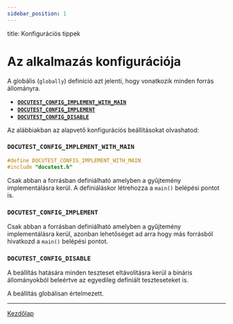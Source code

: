 ```yaml
---
sidebar_position: 1
---
```

title: Konfigurációs tippek

# Az alkalmazás konfigurációja

A globális  (```globally```) definíció azt jelenti, hogy vonatkozik minden forrás állományra.

- [**```DOCUTEST_CONFIG_IMPLEMENT_WITH_MAIN```**](#docutest_config_implement_with_main)
- [**```DOCUTEST_CONFIG_IMPLEMENT```**](#docutest_config_implement)
- [**```DOCUTEST_CONFIG_DISABLE```**](#docutest_config_disable)

Az alábbiakban az alapvető konfigurációs beállításokat olvashatod:

### **```DOCUTEST_CONFIG_IMPLEMENT_WITH_MAIN```**

```c++
#define DOCUTEST_CONFIG_IMPLEMENT_WITH_MAIN
#include "docutest.h"
```

Csak abban a forrásban definiálható amelyben a gyűjtemény implementálásra kerül. A definiáláskor létrehozza a ```main()``` belépési pontot is.

### **```DOCUTEST_CONFIG_IMPLEMENT```**

Csak abban a forrásban definiálható amelyben a gyűjtemény implementálásra kerül, azonban lehetőséget ad arra hogy más forrásból hivatkozd a ```main()``` belépési pontot.

### **```DOCUTEST_CONFIG_DISABLE```**

A beállítás hatására minden teszteset eltávolításra kerül a bináris állományokból beleértve az egyedileg definiált teszteseteket is.

 A beállítás globálisan értelmezett.

---------------

[Kezdőlap](readme.md#reference)